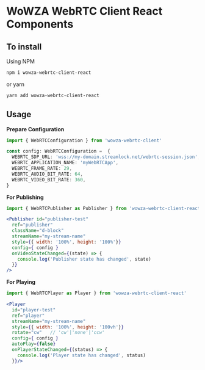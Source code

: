 # WoWZA WebRTC Client React Components

## To install

Using NPM

```sh
npm i wowza-webrtc-client-react
```

or yarn

```sh
yarn add wowza-webrtc-client-react
```

## Usage

**Prepare Configuration**

```ts
import { WebRTCConfiguration } from 'wowza-webrtc-client'

const config: WebRTCConfiguration =  {
  WEBRTC_SDP_URL: 'wss://my-domain.streamlock.net/webrtc-session.json',
  WEBRTC_APPLICATION_NAME: 'myWebRTCApp',
  WEBRTC_FRAME_RATE: 29,
  WEBRTC_AUDIO_BIT_RATE: 64,
  WEBRTC_VIDEO_BIT_RATE: 360,
}
```

**For Publishing**

```jsx
import { WebRTCPublisher as Publisher } from 'wowza-webrtc-client-react'

<Publisher id="publisher-test"
  ref="publisher"
  className="d-block"
  streamName="my-stream-name"
  style={{ width: '100%', height: '100%'}}
  config={ config }
  onVideoStateChanged={(state) => {
    console.log('Publisher state has changed', state)
  }}
/>
```

**For Playing**

```jsx
import { WebRTCPlayer as Player } from 'wowza-webrtc-client-react'

<Player
  id="player-test"
  ref="player"
  streamName="my-stream-name"
  style={{ width: '100%', height: '100vh'}}
  rotate="cw"   // 'cw'|'none'|'ccw'
  config={ config }
  autoPlay={false}
  onPlayerStateChanged={(status) => {
    console.log('Player state has changed', status)
  }}/>
```
